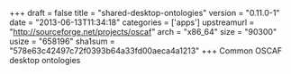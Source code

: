 +++
draft = false
title = "shared-desktop-ontologies"
version = "0.11.0-1"
date = "2013-06-13T11:34:18"
categories = ['apps']
upstreamurl = "http://sourceforge.net/projects/oscaf"
arch = "x86_64"
size = "90300"
usize = "658196"
sha1sum = "578e63c42497c72f0393b64a33fd00aeca4a1213"
+++
Common OSCAF desktop ontologies